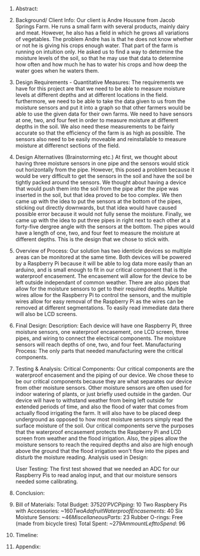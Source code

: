 1. Abstract:
	

2. Background/ Client Info:
	Our client is Andre Houssne from Jacob Springs Farm. He runs a small farm with several products, mainly dairy and meat. However, he also has a field in which he grows all variations of vegetables. The problem Andre has is that he does not know whether or not he is giving his crops enough water. That part of the farm is running on intuition only. He asked us to find a way to determine the moisture levels of the soil, so that he may use that data to determine how often and how much he has to water his crops and how deep the water goes when he waters them.

3. Design Requirements - Quantitative Measures:
	The requirements we have for this project are that we need to be able to measure moisture levels at different depths and at different locations in the field. furthermore, we need to be able to take the data given to us from the moisture sensors and put it into a graph so that other farmers would be able to use the given data for their own farms. We need to have sensors at one, two, and four feet in order to measure moisture at different depths in the soil. We also need these measurements to be fairly accurate so that the efficiency of the farm is as high as possible. The sensors also need to be easily moveable and reinstallable to measure moisture at differenct sections of the field.

4. Design Alternatives (Brainstorming etc.)
	At first, we thought about having three moisture sensors in one pipe and the sensors would stick out horizontally from the pipe. However, this posed a problem because it would be very difficult to get the sensors in the soil and have the soil be tightly packed around the sensors. We thought about having a device that would push them into the soil from the pipe after the pipe was inserted in the soil, but that idea proved to be too complex. We then came up with the idea to put the sensors at the bottom of the pipes, sticking out directly downwards, but that idea would have caused possible error because it would not fully sense the moisture. Finally, we came up with the idea to put three pipes in right next to each other at a forty-five dergree angle with the sensors at the bottom. The pipes would have a length of one, two, and four feet to measure the moisture at different depths. This is the design that we chose to stick with.

5. Overview of Process:
	Our solution has two identicle devices so multiple areas can be monitored at the same time. Both devices will be powered by a Raspberry Pi because it will be able to log data more easily than an arduino, and is small enough to fit in our critical component that is the waterproof encasement. The encasement will allow for the device to be left outside independant of common weather. There are also pipes that allow for the moisture sensors to get to their required depths. Multiple wires allow for the Raspberry Pi to control the sensors, and the multiple wires allow for easy removal of the Raspberry Pi as the wires can be removed at different segmentations. To easily read immediate data there will also be LCD screens.

6. Final Design:
	Description:
		Each device will have one Raspberry Pi, three moisture sensors, one waterproof encasement, one LCD screen, three pipes, and wiring to connect the electrical components. The moisture sensors will reach depths of one, two, and four feet.
	Manufacturing Process:
		The only parts that needed manufacturing were the critical components.

7. Testing & Analysis:
	Critical Components:
		Our critical components are the waterproof encasement and the piping of our device. We chose these to be our critical components because they are what separates our device from other moisture sensors. Other moisture sensors are often used for indoor watering of plants, or just briefly used outside in the garden. Our device will have to withstand weather from being left outside for extended periods of time, and also the flood of water that comes from actually flood irrigating the farm. It will also have to be placed deep underground as opposed to how most moisture sensors simply read the surface moisture of the soil. Our critical components serve the purposes that the waterproof encasement protects the Raspberry Pi and LCD screen from weather and the flood irrigation. Also, the pipes allow the moisture sensors to reach the required depths and also are high enough above the ground that the flood irrigation won't flow into the pipes and disturb the moisture reading.
	Analysis used in Design:
		
	User Testing:
		The first test showed that we needed an ADC for our Raspberry Pis to read analog input, and that our moisture sensors needed some calibrating.
  
8. Conclusion:
	

9. Bill of Materials:
	Total Budget: $375
	20' PVC Piping: ~$10
	Two Raspbery Pis with Accessories: ~$160
	Two Adafruit Waterproof Encasements: ~$40
	Six Moisture Sensors: ~$46
	Miscellaneous Parts: ~$23
	Rubber O-rings: Free (made from bicycle tires)
	Total Spent: ~$279
	Ammount Left to Spend: ~$96

10. Timeline:
	

11. Appendix:
	
